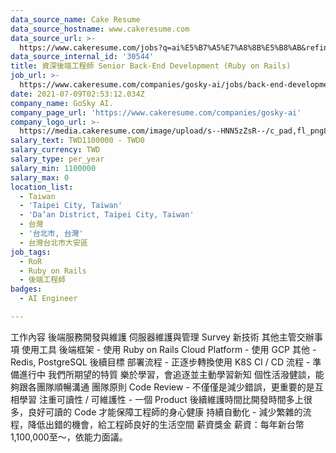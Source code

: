 ```yaml
---
data_source_name: Cake Resume
data_source_hostname: www.cakeresume.com
data_source_url: >-
  https://www.cakeresume.com/jobs?q=ai%E5%B7%A5%E7%A8%8B%E5%B8%AB&refinementList%5Blang_[…]y_type%5D=per_year&range%5Bsalary_range%5D%5Bmin%5D=1000000
data_source_internal_id: '30544'
title: 資深後端工程師 Senior Back-End Development (Ruby on Rails)
job_url: >-
  https://www.cakeresume.com/companies/gosky-ai/jobs/back-end-development-ruby-on-rails
date: 2021-07-09T02:53:12.034Z
company_name: GoSky AI.
company_page_url: 'https://www.cakeresume.com/companies/gosky-ai'
company_logo_url: >-
  https://media.cakeresume.com/image/upload/s--HNN5zZsR--/c_pad,fl_png8,h_200,w_200/v1610523506/jzq0nc5ncarxhxhm8wpx.png
salary_text: TWD1100000 - TWD0
salary_currency: TWD
salary_type: per_year
salary_min: 1100000
salary_max: 0
location_list:
  - Taiwan
  - 'Taipei City, Taiwan'
  - 'Da’an District, Taipei City, Taiwan'
  - 台灣
  - '台北市, 台灣'
  - 台灣台北市大安區
job_tags:
  - RoR
  - Ruby on Rails
  - 後端工程師
badges:
  - AI Engineer

---
```


工作內容 後端服務開發與維護 伺服器維護與管理 Survey 新技術 其他主管交辦事項 使用工具 後端框架 - 使用 Ruby on Rails Cloud Platform - 使用 GCP 其他 - Redis, PostgreSQL 後續目標 部署流程 - 正逐步轉換使用 K8S CI / CD 流程 - 準備進行中 我們所期望的特質 樂於學習，會追逐並主動學習新知 個性活潑健談，能夠跟各團隊順暢溝通 團隊原則 Code Review - 不僅僅是減少錯誤，更重要的是互相學習 注重可讀性 / 可維護性 - 一個 Product 後續維護時間比開發時間多上很多，良好可讀的 Code 才能保障工程師的身心健康 持續自動化 - 減少繁雜的流程，降低出錯的機會，給工程師良好的生活空間 薪資獎金 薪資：每年新台幣 1,100,000至～，依能力面議。